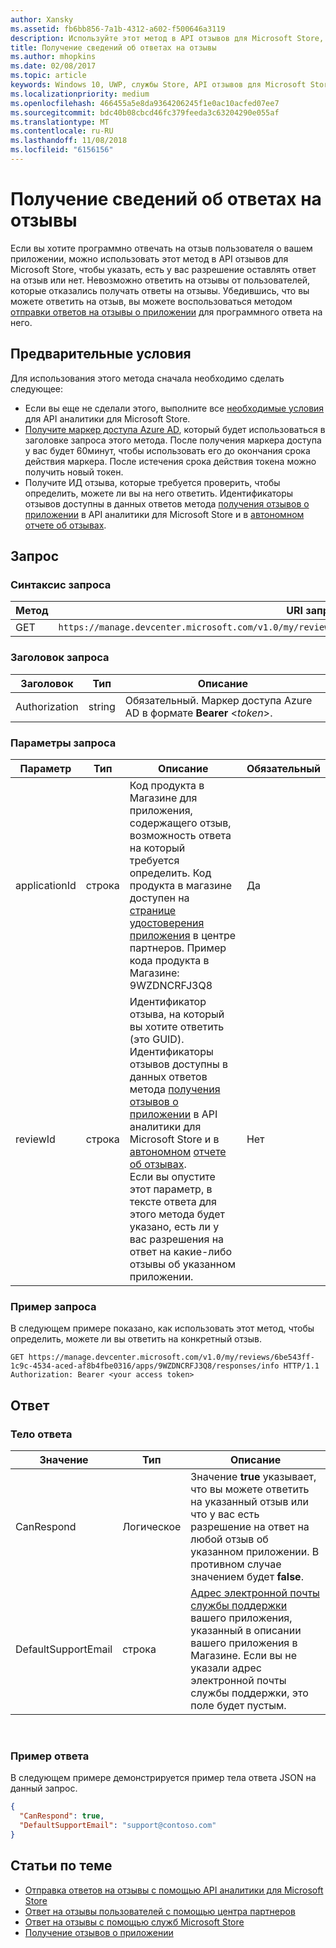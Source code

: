 ```yaml
---
author: Xansky
ms.assetid: fb6bb856-7a1b-4312-a602-f500646a3119
description: Используйте этот метод в API отзывов для Microsoft Store, чтобы определять возможность ответа на определенный или любой отзыв о конкретном приложении.
title: Получение сведений об ответах на отзывы
ms.author: mhopkins
ms.date: 02/08/2017
ms.topic: article
keywords: Windows 10, UWP, службы Store, API отзывов для Microsoft Store, сведения об ответах
ms.localizationpriority: medium
ms.openlocfilehash: 466455a5e8da9364206245f1e0ac10acfed07ee7
ms.sourcegitcommit: bdc40b08cbcd46fc379feeda3c63204290e055af
ms.translationtype: MT
ms.contentlocale: ru-RU
ms.lasthandoff: 11/08/2018
ms.locfileid: "6156156"
---
```

# <a name="get-response-info-for-reviews"></a>Получение сведений об ответах на отзывы

Если вы хотите программно отвечать на отзыв пользователя о вашем приложении, можно использовать этот метод в API отзывов для Microsoft Store, чтобы указать, есть у вас разрешение оставлять ответ на отзыв или нет. Невозможно ответить на отзывы от пользователей, которые отказались получать ответы на отзывы. Убедившись, что вы можете ответить на отзыв, вы можете воспользоваться методом [отправки ответов на отзывы о приложении](submit-responses-to-app-reviews.md) для программного ответа на него.


## <a name="prerequisites"></a>Предварительные условия

Для использования этого метода сначала необходимо сделать следующее:

* Если вы еще не сделали этого, выполните все [необходимые условия](respond-to-reviews-using-windows-store-services.md#prerequisites) для API аналитики для Microsoft Store.
* [Получите маркер доступа Azure AD](respond-to-reviews-using-windows-store-services.md#obtain-an-azure-ad-access-token), который будет использоваться в заголовке запроса этого метода. После получения маркера доступа у вас будет 60минут, чтобы использовать его до окончания срока действия маркера. После истечения срока действия токена можно получить новый токен.
* Получите ИД отзыва, которые требуется проверить, чтобы определить, можете ли вы на него ответить. Идентификаторы отзывов доступны в данных ответов метода [получения отзывов о приложении](get-app-reviews.md) в API аналитики для Microsoft Store и в [автономном](../publish/download-analytic-reports.md) [отчете об отзывах](../publish/reviews-report.md).

## <a name="request"></a>Запрос


### <a name="request-syntax"></a>Синтаксис запроса

| Метод | URI запроса                                                      |
|--------|------------------------------------------------------------------|
| GET    | ```https://manage.devcenter.microsoft.com/v1.0/my/reviews/{reviewId}/apps/{applicationId}/responses/info``` |


### <a name="request-header"></a>Заголовок запроса

| Заголовок        | Тип   | Описание                                                                 |
|---------------|--------|-----------------------------------------------------------------------------|
| Authorization | string | Обязательный. Маркер доступа Azure AD в формате **Bearer** &lt;*token*&gt;. |


### <a name="request-parameters"></a>Параметры запроса

| Параметр        | Тип   | Описание                                     |  Обязательный  |
|---------------|--------|--------------------------------------------------|--------------|
| applicationId | строка | Код продукта в Магазине для приложения, содержащего отзыв, возможность ответа на который требуется определить. Код продукта в магазине доступен на [странице удостоверения приложения](../publish/view-app-identity-details.md) в центре партнеров. Пример кода продукта в Магазине: 9WZDNCRFJ3Q8 |  Да  |
| reviewId | строка | Идентификатор отзыва, на который вы хотите ответить (это GUID). Идентификаторы отзывов доступны в данных ответов метода [получения отзывов о приложении](get-app-reviews.md) в API аналитики для Microsoft Store и в [автономном](../publish/download-analytic-reports.md) [отчете об отзывах](../publish/reviews-report.md). <br/>Если вы опустите этот параметр, в тексте ответа для этого метода будет указано, есть ли у вас разрешения на ответ на какие-либо отзывы об указанном приложении. |  Нет  |


### <a name="request-example"></a>Пример запроса

В следующем примере показано, как использовать этот метод, чтобы определить, можете ли вы ответить на конкретный отзыв.

```syntax
GET https://manage.devcenter.microsoft.com/v1.0/my/reviews/6be543ff-1c9c-4534-aced-af8b4fbe0316/apps/9WZDNCRFJ3Q8/responses/info HTTP/1.1
Authorization: Bearer <your access token>
```

## <a name="response"></a>Ответ


### <a name="response-body"></a>Тело ответа

| Значение      | Тип   | Описание    |  
|------------|--------|-----------------------|
| CanRespond      | Логическое  | Значение **true** указывает, что вы можете ответить на указанный отзыв или что у вас есть разрешение на ответ на любой отзыв об указанном приложении. В противном случае значением будет **false**.       |
| DefaultSupportEmail  | строка |  [Адрес электронной почты службы поддержки](../publish/enter-app-properties.md#support-contact-info) вашего приложения, указанный в описании вашего приложения в Магазине. Если вы не указали адрес электронной почты службы поддержки, это поле будет пустым.    |

 
### <a name="response-example"></a>Пример ответа

В следующем примере демонстрируется пример тела ответа JSON на данный запрос.

```json
{
  "CanRespond": true,
  "DefaultSupportEmail": "support@contoso.com"
}
```

## <a name="related-topics"></a>Статьи по теме

* [Отправка ответов на отзывы с помощью API аналитики для Microsoft Store](submit-responses-to-app-reviews.md)
* [Ответ на отзывы пользователей с помощью центра партнеров](../publish/respond-to-customer-reviews.md)
* [Ответ на отзывы с помощью служб Microsoft Store](respond-to-reviews-using-windows-store-services.md)
* [Получение отзывов о приложении](get-app-reviews.md)
